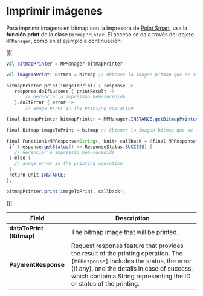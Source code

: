 # Imprimir imágenes

Para imprimir imagens en bitmap con la impresora de [Point Smart](/developers/pt/docs/mp-point/landing), usa la **función print** de la clase `BitmapPrinter`. El acceso se da a través del objeto `MPManager`, como en el ejemplo a continuación:

[[[
```kotlin
val bitmapPrinter = MPManager.bitmapPrinter

val imageToPrint: Bitmap = bitmap // Obtener la imagen bitmap que se imprimirá

bitmapPrinter.print(imageToPrint) { response ->
   response.doIfSuccess { printResult ->
       // Gerenciar a impressão bem-sucedida
   }.doIfError { error ->
       // anage error in the printing operation
```
```java
final BitmapPrinter bitmapPrinter = MPManager.INSTANCE.getBitmapPrinter();

final Bitmap imageToPrint = bitmap // Obtener la imagen bitmap que se imprimirá

final Function1<MPResponse<String>, Unit> callback = (final MPResponse<String> response) -> {
 if (response.getStatus() == ResponseStatus.SUCCESS) {
   // Gerenciar a impressão bem-sucedida
 } else {
   // anage error in the printing operation
 }
 return Unit.INSTANCE;
};

bitmapPrinter.print(imageToPrint, callback);
```
]]]

|Field|Description|
|---|---|
|**dataToPrint (Bitmap)**| The bitmap image that will be printed.|
|**PaymentResponse**| Request response feature that provides the result of the printing operation. The `[MPResponse]` includes the status, the error (if any), and the details in case of success, which contain a String representing the ID or status of the printing.|
